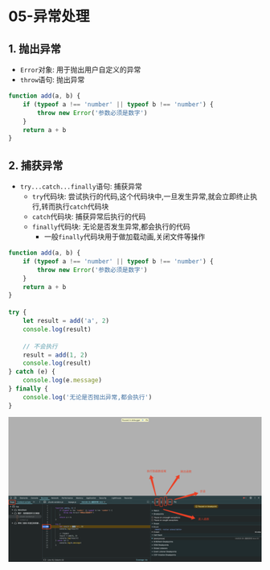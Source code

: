 # 05-异常处理

## 1. 抛出异常

- `Error`对象: 用于抛出用户自定义的异常
- `throw`语句: 抛出异常

```javascript
function add(a, b) {
    if (typeof a !== 'number' || typeof b !== 'number') {
        throw new Error('参数必须是数字')
    }
    return a + b
}
```

## 2. 捕获异常

- `try...catch...finally`语句: 捕获异常
    - `try`代码块: 尝试执行的代码,这个代码块中,一旦发生异常,就会立即终止执行,转而执行`catch`代码块
    - `catch`代码块: 捕获异常后执行的代码
    - `finally`代码块: 无论是否发生异常,都会执行的代码
      - 一般`finally`代码块用于做加载动画,关闭文件等操作

```javascript
function add(a, b) {
    if (typeof a !== 'number' || typeof b !== 'number') {
        throw new Error('参数必须是数字')
    }
    return a + b
}

try {
    let result = add('a', 2)
    console.log(result)

    // 不会执行
    result = add(1, 2)
    console.log(result)
} catch (e) {
    console.log(e.message)
} finally {
    console.log('无论是否抛出异常,都会执行')
}
```

![debugger使用](./img/debugger使用.png)